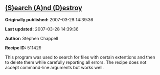 ## [(S)earch (A)nd (D)estroy](https://code.activestate.com/recipes/511429-search-and-destroy)

**Originally published:** 2007-03-28 14:39:36

**Last updated:** 2007-03-28 14:39:36

**Author:** Stephen Chappell

**Recipe ID:** 511429

This program was used to search for files with
certain extentions and then to delete them while
carefully reporting all errors. The recipe does
not accept command-line arguments but works well.
